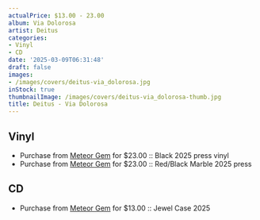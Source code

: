 ```yaml
---
actualPrice: $13.00 - 23.00
album: Via Dolorosa
artist: Deitus
categories:
- Vinyl
- CD
date: '2025-03-09T06:31:48'
draft: false
images:
- /images/covers/deitus-via_dolorosa.jpg
inStock: true
thumbnailImage: /images/covers/deitus-via_dolorosa-thumb.jpg
title: Deitus - Via Dolorosa
---
```


## Vinyl
* Purchase from [Meteor Gem](https://meteor-gem.com/products/pre-order-deitus-via-dolorosa-lp) for $23.00 :: Black 2025 press vinyl
* Purchase from [Meteor Gem](https://meteor-gem.com/products/pre-order-deitus-via-dolorosa-lp) for $23.00 :: Red/Black Marble 2025 press
## CD
* Purchase from [Meteor Gem](https://meteor-gem.com/products/deitus-via-dolorosa-cd) for $13.00 :: Jewel Case 2025
